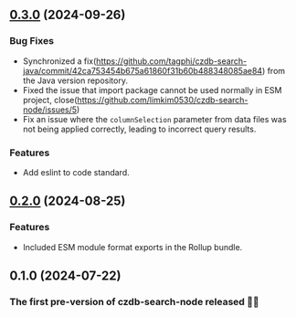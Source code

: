 ## [0.3.0](https://github.com/limkim0530/czdb-search-node/compare/0.2.0...0.3.0) (2024-09-26)

### Bug Fixes

  - Synchronized a fix(https://github.com/tagphi/czdb-search-java/commit/42ca753454b675a61860f31b60b488348085ae84) from the Java version repository.
  - Fixed the issue that import package cannot be used normally in ESM project, close(https://github.com/limkim0530/czdb-search-node/issues/5)
  - Fix an issue where the `columnSelection` parameter from data files was not being applied correctly, leading to incorrect query results.

### Features

  - Add eslint to code standard.


## [0.2.0](https://github.com/limkim0530/czdb-search-node/compare/0.1.0...0.2.0) (2024-08-25)

### Features

  - Included ESM module format exports in the Rollup bundle.


## 0.1.0 (2024-07-22)

### The first pre-version of czdb-search-node released 🎉🎉
